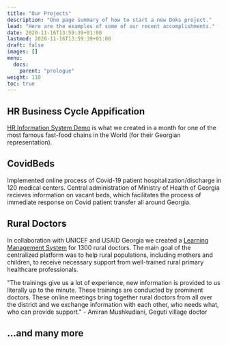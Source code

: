 ```yaml
---
title: "Our Projects"
description: "One page summary of how to start a new Doks project."
lead: "Here are the examples of some of our recent accomplishments."
date: 2020-11-16T13:59:39+01:00
lastmod: 2020-11-16T13:59:39+01:00
draft: false
images: []
menu:
  docs:
    parent: "prologue"
weight: 110
toc: true
---
```


## HR Business Cycle Appification

[HR Information System Demo](https://www.youtube.com/watch?v=1hJH26SHTOk&list=PLDiTLW7eMZTRVaJ8cyPpka5gvNSCePimQ) is what we created in a month for one of the most famous fast-food chains in the World (for their Georgian representation).

## CovidBeds

Implemented online process of Covid-19 patient hospitalization/discharge in 120 medical centers. Central administration of Ministry of Health of Georgia recieves information on vacant beds, which facilitates the process of immediate response on Covid patient transfer all around Georgia.

## Rural Doctors

In collaboration with UNICEF and USAID Georgia we created a [Learning Management System](https://www.facebook.com/unicefgeorgia/videos/453192065941423) for 1300 rural doctors. The main goal of the centralized platform was to help rural populations, including mothers and children, to receive necessary support from well-trained rural primary healthcare professionals.

"The trainings give us a lot of experience, new information is provided to us literally up to the minute. These trainings are conducted by prominent doctors. These online meetings bring together rural doctors from all over the district and we exchange information with each other, who needs what, who can provide support."  - Amiran Mushkudiani, Geguti village doctor

## ...and many more
